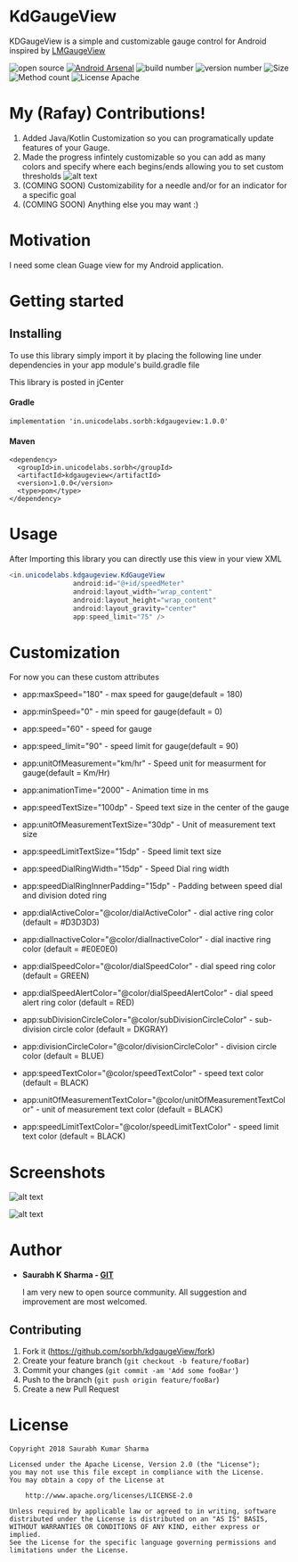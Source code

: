 # KdGaugeView
KDGaugeView is a simple and customizable gauge control for Android inspired by [LMGaugeView](https://github.com/lminhtm/LMGaugeView)

![open source](https://img.shields.io/badge/Open%20source-free-green.svg?longCache=true&style=flat-square)
[![Android Arsenal]( https://img.shields.io/badge/Android%20Arsenal-KdGaugeView-green.svg?style=flat )]( https://android-arsenal.com/details/1/6894 )
![build number](https://img.shields.io/badge/Build-passing-green.svg?longCache=true&style=flat-square)
![version number](https://img.shields.io/badge/Download-1.0.0-blue.svg?longCache=true&style=flat-square)
![Size](https://img.shields.io/badge/Size-9KB-blue.svg?longCache=true&style=flat-square)
![Method count](https://img.shields.io/badge/Method%20count-25k-red.svg?longCache=true&style=flat-square)
![License Apache](https://img.shields.io/badge/License-apache%202.0-red.svg?longCache=true&style=flat-square)

# My (Rafay) Contributions!
1. Added Java/Kotlin Customization so you can programatically update features of your Gauge.
2. Made the progress infintely customizable so you can add as many colors and specify where each begins/ends allowing you to set custom thresholds
![alt text](https://github.com/rafayk7/kdgaugeView/blob/master/raw/view21.PNG)
3. (COMING SOON) Customizability for a needle and/or for an indicator for a specific goal
4. (COMING SOON) Anything else you may want :)


# Motivation

I need some clean Guage view for my Android application.

# Getting started

## Installing
To use this library simply import it by placing the following line under dependencies in your app module's build.gradle file

This library is posted in jCenter

#### Gradle
```Gradle
implementation 'in.unicodelabs.sorbh:kdgaugeview:1.0.0'
```

#### Maven
```Gradle
<dependency>
  <groupId>in.unicodelabs.sorbh</groupId>
  <artifactId>kdgaugeview</artifactId>
  <version>1.0.0</version>
  <type>pom</type>
</dependency>
```

# Usage

After Importing this library you can directly use this view in your view XML

```java
<in.unicodelabs.kdgaugeview.KdGaugeView
                android:id="@+id/speedMeter"
                android:layout_width="wrap_content"
                android:layout_height="wrap_content"
                android:layout_gravity="center"
                app:speed_limit="75" />
```
# Customization
  For now you can these custom attributes

  * app:maxSpeed="180" - max speed for gauge(default = 180)
  * app:minSpeed="0" - min speed for gauge(default = 0)
  * app:speed="60" - speed for gauge
  * app:speed_limit="90" - speed limit for gauge(default = 90)

  * app:unitOfMeasurement="km/hr" - Speed unit for measurment for gauge(default = Km/Hr)

  * app:animationTime="2000" - Animation time in ms

  * app:speedTextSize="100dp" - Speed text size in the center of the gauge
  * app:unitOfMeasurementTextSize="30dp" - Unit of measurement text size
  * app:speedLimitTextSize="15dp" - Speed limit text size

  * app:speedDialRingWidth="15dp" - Speed Dial ring width
  * app:speedDialRingInnerPadding="15dp" - Padding between speed dial and division doted ring

  * app:dialActiveColor="@color/dialActiveColor" - dial active ring color (default = #D3D3D3)
  * app:dialInactiveColor="@color/dialInactiveColor" - dial inactive ring color (default = #E0E0E0)
  * app:dialSpeedColor="@color/dialSpeedColor" - dial speed ring color (default = GREEN)
  * app:dialSpeedAlertColor="@color/dialSpeedAlertColor" - dial speed alert ring color (default = RED)
  * app:subDivisionCircleColor="@color/subDivisionCircleColor" - sub-division circle color (default = DKGRAY)
  * app:divisionCircleColor="@color/divisionCircleColor" - division circle color (default = BLUE)
  * app:speedTextColor="@color/speedTextColor" - speed text color (default = BLACK)
  * app:unitOfMeasurementTextColor="@color/unitOfMeasurementTextColor" - unit of measurement text color (default = BLACK)
  * app:speedLimitTextColor="@color/speedLimitTextColor" - speed limit text color (default = BLACK)



# Screenshots
![alt text](https://github.com/sorbh/kdgaugeView/blob/master/raw/1.jpeg)

![alt text](https://github.com/sorbh/kdgaugeView/blob/master/raw/demo.gif)

# Author
  * **Saurabh K Sharma - [GIT](https://github.com/Sorbh)**
  
      I am very new to open source community. All suggestion and improvement are most welcomed. 
  
 
## Contributing

1. Fork it (<https://github.com/sorbh/kdgaugeView/fork>)
2. Create your feature branch (`git checkout -b feature/fooBar`)
3. Commit your changes (`git commit -am 'Add some fooBar'`)
4. Push to the branch (`git push origin feature/fooBar`)
5. Create a new Pull Request


# License

```
Copyright 2018 Saurabh Kumar Sharma

Licensed under the Apache License, Version 2.0 (the "License");
you may not use this file except in compliance with the License.
You may obtain a copy of the License at

    http://www.apache.org/licenses/LICENSE-2.0

Unless required by applicable law or agreed to in writing, software
distributed under the License is distributed on an "AS IS" BASIS,
WITHOUT WARRANTIES OR CONDITIONS OF ANY KIND, either express or implied.
See the License for the specific language governing permissions and
limitations under the License.
```
